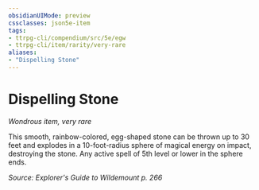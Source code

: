 ```yaml
---
obsidianUIMode: preview
cssclasses: json5e-item
tags:
- ttrpg-cli/compendium/src/5e/egw
- ttrpg-cli/item/rarity/very-rare
aliases: 
- "Dispelling Stone"
---
```

# Dispelling Stone
*Wondrous item, very rare*  


This smooth, rainbow-colored, egg-shaped stone can be thrown up to 30 feet and explodes in a 10-foot-radius sphere of magical energy on impact, destroying the stone. Any active spell of 5th level or lower in the sphere ends.

*Source: Explorer's Guide to Wildemount p. 266*